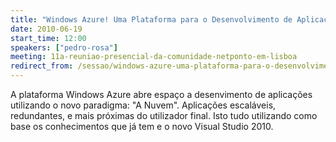 ```yaml
---
title: "Windows Azure! Uma Plataforma para o Desenvolvimento de Aplicações"
date: 2010-06-19
start_time: 12:00
speakers: ["pedro-rosa"]
meeting: 11a-reuniao-presencial-da-comunidade-netponto-em-lisboa
redirect_from: /sessao/windows-azure-uma-plataforma-para-o-desenvolvimento-de-aplicacoes/
---
```


A plataforma Windows Azure abre espaço a desenvimento de aplicações utilizando o novo paradigma: "A Nuvem". Aplicações escaláveis, redundantes, e mais próximas do utilizador final. Isto tudo utilizando como base os conhecimentos que já tem e o novo Visual Studio 2010.
